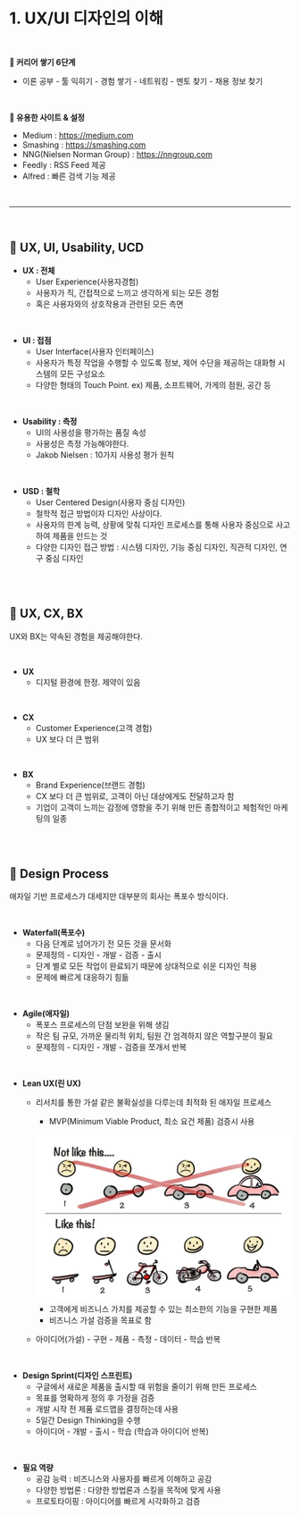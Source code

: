 # 1. UX/UI 디자인의 이해

<br>

**🎢 커리어 쌓기 6단계**
- 이론 공부 - 툴 익히기 - 경험 쌓기 - 네트워킹 - 멘토 찾기 - 채용 정보 찾기 

<br>

**🛒 유용한 사이트 & 설정**
- Medium : https://medium.com 
- Smashing : https://smashing.com
- NNG(Nielsen Norman Group) : https://nngroup.com
- Feedly : RSS Feed 제공
- Alfred : 빠른 검색 기능 제공

<br>

---------

<br>

## 🥨 UX, UI, Usability, UCD

- **UX : 전체**
	- User Experience(사용자경험)
	- 사용자가 직, 간접적으로 느끼고 생각하게 되는 모든 경험
	- 혹은 사용자와의 상호작용과 관련된 모든 측면
<br>

- **UI : 접점**
	- User Interface(사용자 인터페이스)
	- 사용자가 특정 작업을 수행할 수 있도록 정보, 제어 수단을 제공하는 대화형 시스템의 모든 구성요소
	- 다양한 형태의 Touch Point. ex) 제품, 소프트웨어, 가게의 점원, 공간 등

<br>

- **Usability : 측정**
	- UI의 사용성을 평가하는 품질 속성
	- 사용성은 측정 가능해야한다.
	- Jakob Nielsen : 10가지 사용성 평가 원칙

<br>

- **USD : 철학**
	- User Centered Design(사용자 중심 디자인)
	- 철학적 접근 방법이자 디자인 사상이다.
	- 사용자의 한계 능력, 상황에 맞춰 디자인 프로세스를 통해 사용자 중심으로 사고하여 제품을 만드는 것
	- 다양한 디자인 접근 방법 : 시스템 디자인, 기능 중심 디자인, 직관적 디자인, 연구 중심 디자인

<br>
<br>

## 🥐 UX, CX, BX
UX와 BX는 약속된 경험을 제공해야한다.

<br>

- **UX**
	- 디지털 환경에 한정. 제약이 있음

<br>

- **CX**
	- Customer Experience(고객 경험)
	- UX 보다 더 큰 범위

<br>

- **BX**
	- Brand Experience(브랜드 경험)
	- CX 보다 더 큰 범위로, 고객이 아닌 대상에게도 전달하고자 함
	- 기업이 고객이 느끼는 감정에 영향을 주기 위해 만든 종합적이고 체험적인 마케팅의 일종

<br>
<br>

## 🎡 Design Process
애자일 기반 프로세스가 대세지만 대부분의 회사는 폭포수 방식이다.

<br>

- **Waterfall(폭포수)**
	- 다음 단계로 넘어가기 전 모든 것을 문서화
	- 문제정의 - 디자인 - 개발 - 검증 - 출시
	- 단계 별로 모든 작업이 완료되기 때문에 상대적으로 쉬운 디자인 적용
	- 문제에 빠르게 대응하기 힘듦

<br>

- **Agile(애자일)**
	- 폭포스 프로세스의 단점 보완을 위해 생김
	- 작은 팀 규모, 가까운 물리적 위치, 팀원 간 엄격하지 않은 역할구분이 필요
	- 문제정의 - 디자인 - 개발 - 검증을 쪼개서 반복

<br>

- **Lean UX(린 UX)**
	- 리서치를 통한 가설 같은 불확실성을 다루는데 최적화 된 애자일 프로세스
		- MVP(Minimum Viable Product, 최소 요건 제품) 검증시 사용
		
		<br>

		<img src="https://github.com/pickledbadlands/Study_UXUI/blob/1a4ebbb38c52440007c4170ae414a8717739e215/img/MVP.png" width="480px">
		
		
		- 고객에게 비즈니스 가치를 제공할 수 있는 최소한의 기능을 구현한 제품
		- 비즈니스 가설 검증을 목표로 함
	- 아이디어(가설) - 구현  - 제품 - 측정 - 데이터 - 학습 반복

<br>

- **Design Sprint(디자인 스프린트)**
	- 구글에서 새로운 제품을 출시할 때 위험을 줄이기 위해 만든 프로세스
	- 목표를 명확하게 정의 후 가정을 검증
	- 개발 시작 전 제품 로드맵을 결정하는데 사용
	- 5일간 Design Thinking을 수행
	- 아이디어 - 개발 - 출시 - 학습 (학습과 아이디어 반복)
<br>

- **필요 역량**
	- 공감 능력 : 비즈니스와 사용자를 빠르게 이해하고 공감
	- 다양한 방법론 : 다양한 방법론과 스킬을 목적에 맞게 사용
	- 프로토타이핑 : 아이디어를 빠르게 시각화하고 검증
